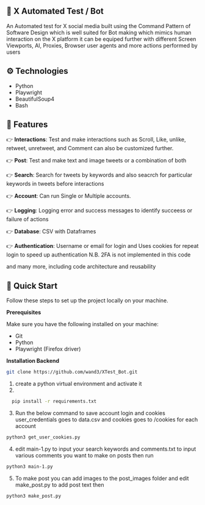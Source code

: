 ## <a name="X">🤖 X Automated Test / Bot</a>

An Automated test for X social media built using the Command Pattern of Software Design which is well suited for Bot making which mimics human interaction on the X platform it can be equiped further with different Screen Viewports, AI, Proxies, Browser user agents and more actions performed by users

## <a name="tech-stack">⚙️ Technologies</a>
- Python
- Playwright
- BeautifulSoup4
- Bash

## <a name="features">🔋 Features</a>

👉 **Interactions**: Test and make interactions such as Scroll, Like, unlike, retweet, unretweet, and Comment can also be customized further.

👉 **Post**: Test and make text and image tweets or a combination of both

👉 **Search**: Search for tweets by keywords and also seacrch for particular keywords in tweets before interactions

👉 **Account**: Can run Single or Multiple accounts.

👉 **Logging**: Logging error and success messages to identify succeess or failure of actions

👉 **Database**: CSV with Dataframes

👉 **Authentication**: Username or email for login and Uses cookies for repeat login to speed up authentication
                    N.B. 2FA is not implemented in this code

and many more, including code architecture and reusability

## <a name="quick-start">🤸 Quick Start</a>

Follow these steps to set up the project locally on your machine.

**Prerequisites**

Make sure you have the following installed on your machine:

- Git
- Python
- Playwright (Firefox driver)

**Installation Backend**

```bash
git clone https://github.com/wand3/XTest_Bot.git
```
1. create a python virtual environment and activate it
2.
```bash
  pip install -r requirements.txt
```
3. Run the below command to save account login and cookies user_credentials goes to data.csv and cookies goes to /cookies for each account
```bash
python3 get_user_cookies.py
```
4. edit main-1.py to input your search keywords and comments.txt to input various comments you want to make on posts then run
```bash
python3 main-1.py
```
5. To make post you can add images to the post_images folder and edit make_post.py to add post text then
```bash
python3 make_post.py
```

